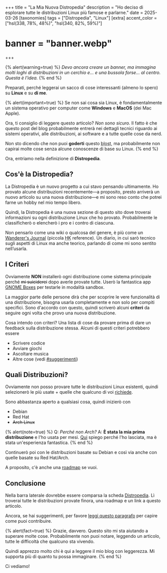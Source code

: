 +++
title = "La Mia Nuova Distropedia"
description = "Ho deciso di esplorare tutte le distribuzioni Linux più famose e parlarne."
date = 2025-03-26
[taxonomies]
tags = ["Distropedia", "Linux"]
[extra]
accent_color = ["hsl(338, 78%, 48%)", "hsl(340, 82%, 59%)"]
# banner = "banner.webp"
+++

{% alert(warning=true) %}
*Devo ancora creare un banner, ma immagina molti loghi di distribuzioni in un cerchio e... e una bussola forse... al centro. Questa è l'idea.*
{% end %}

Preparati, perché leggerai un sacco di cose interessanti (almeno lo spero) su **Linux** e su **di me**.

{% alert(important=true) %}
Se non sai cosa sia Linux, è fondamentalmente un sistema operativo per computer come **Windows** e **MacOS** (dei Mac Apple).

Ora, ti consiglio di leggere questo articolo? *Non sono sicuro.* Il fatto è che questo post del blog probabilmente entrerà nei dettagli tecnici riguardo ai sistemi operativi, alle distribuzioni, ai software e a tutte quelle cose da nerd.

Non sto dicendo che non puoi **goderti** questo <abbr title="Blog Post (dal Snug Nook)">blost</abbr>, ma probabilmente non capirai molte cose senza alcune conoscenze di base su Linux.
{% end %}

Ora, entriamo nella definizione di **Distropedia**.

## Cos'è la Distropedia?

La Distropedia è un nuovo progetto a cui stavo pensando ultimamente. Ho provato alcune distribuzioni recentemente―a proposito, presto arriverà un nuovo articolo su una nuova distribuzione―e mi sono reso conto che potrei farne un hobby nel mio tempo libero.

Quindi, la Distropedia è una nuova sezione di questo sito dove troverai informazioni su ogni distribuzione Linux che ho provato. Probabilmente le classificherò o elencherò i pro e i contro di ciascuna.

Non pensarlo come una wiki o qualcosa del genere, è più come un [Wanderer's Journal](https://hollowknight.wiki/w/Wanderer%27s_Journal) (piccola <abbr title="Hollow Knight">HK</abbr> reference). Un diario, in cui sarò tecnico sugli aspetti di Linux ma anche teorico, parlando di come mi sono sentito nell’usarla.

## I Criteri

Ovviamente **NON** installerò ogni distribuzione come sistema principale perché ~~mi suiciderei~~ dopo averle provate tutte. Userò la fantastica app [GNOME Boxes](https://apps.gnome.org/Boxes/) per testarle in modalità sandbox.

La maggior parte delle persone dirà che per scoprire le vere funzionalità di una distribuzione, bisogna usarla completamente e non solo per compiti specifici. Sono d'accordo con questo, quindi scriverò alcuni **criteri** da seguire ogni volta che provo una nuova distribuzione.

Cosa intendo con criteri? Una lista di cose da provare prima di dare un feedback sulla distribuzione stessa. Alcuni di questi criteri potrebbero essere

- Scrivere codice
- Avviare giochi
- Ascoltare musica
- Altre cose (vedi [#suggerimenti](@/distropedia/_index.it.md#suggerimenti))

## Quali Distribuzioni?

Ovviamente non posso provare tutte le distribuzioni Linux esistenti, quindi selezionerò le più usate + quelle che qualcuno di voi [richiede](@/distropedia/_index.it.md#suggerimenti).

Sono abbastanza aperto a qualsiasi cosa, quindi inizierò con

- Debian
- Red Hat
- ~~Arch Linux~~

{% alert(note=true) %}
Q: *Perché non Arch?*
A: **È stata la mia prima distribuzione** e l'ho usata per mesi. [Qui](@/blog/2025-02-04-from-arch-to-fedora/index.it.md) spiego perché l'ho lasciata, ma è stata un'esperienza fantastica.
{% end %}

Continuerò poi con le distribuzioni basate su Debian e così via anche con quelle basate su Red Hat/Arch.

A proposito, c'è anche una [roadmap](@/distropedia/roadmap/index.it.md) se vuoi.

## Conclusione

Nella barra laterale dovrebbe essere comparsa la scheda [Distropedia](@/distropedia/_index.it.md). Lì troverai tutte le distribuzioni provate finora, una roadmap e un link a questo articolo.

Ancora, se hai suggerimenti, per favore [leggi questo paragrafo](@/distropedia/_index.it.md#suggerimenti) per capire come puoi contribuire.

{% alert(fact=true) %}
Grazie, davvero. Questo sito mi sta aiutando a superare molte cose. Probabilmente non puoi notare, leggendo un articolo, tutte le difficoltà che qualcuno sta vivendo.

Quindi apprezzo molto chi è qui a leggere il mio blog con leggerezza. Mi supporta più di quanto tu possa immaginare.
{% end %}

Ci vediamo!
